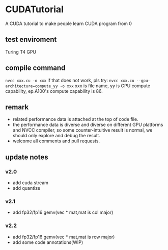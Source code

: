 # CUDATutorial
A CUDA tutorial to make people learn CUDA program from 0

## test enviroment
Turing T4 GPU
## compile command
`nvcc xxx.cu -o xxx`
if that does not work, pls try:
`nvcc xxx.cu --gpu-architecture=compute_yy -o xxx`
xxx is file name, yy is GPU compute capability, ep.A100's compute capability is 86.
## remark
* related performance data is attached at the top of code file.
* the performance data is diverse and diverse on different GPU platforms and NVCC compiler, so some counter-intuitive result is normal, we should only explore and debug the result.
* welcome all comments and pull requests.

## update notes
### v2.0
* add cuda stream
* add quantize
### v2.1
* add fp32/fp16 gemv(vec * mat,mat is col major)
### v2.2
* add fp32/fp16 gemv(vec * mat,mat is row major)
* add some code annotations(WIP)
